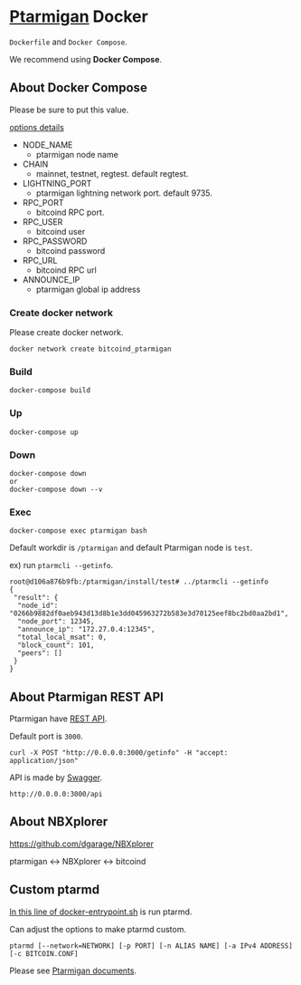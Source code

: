 # [Ptarmigan](https://github.com/nayutaco/ptarmigan) Docker

`Dockerfile` and `Docker Compose`.

We recommend using **Docker Compose**.

## About Docker Compose

Please be sure to put this value.

[options details](https://github.com/nayutaco/ptarmigan/blob/master/docs/ptarmd.md)

- NODE_NAME
    - ptarmigan node name 
- CHAIN
    - mainnet, testnet, regtest. default regtest.
- LIGHTNING_PORT
    - ptarmigan lightning network port. default 9735.
- RPC_PORT
    - bitcoind RPC port.
- RPC_USER
    - bitcoind user
- RPC_PASSWORD
    - bitcoind password
- RPC_URL
    - bitcoind RPC url
- ANNOUNCE_IP
    - ptarmigan global ip address
    
### Create docker network

Please create docker network.

```
docker network create bitcoind_ptarmigan
```

### Build

```
docker-compose build
```

### Up

```
docker-compose up
```

### Down

```
docker-compose down 
or
docker-compose down --v
```

### Exec

```
docker-compose exec ptarmigan bash
```

Default workdir is `/ptarmigan` and default Ptarmigan node is `test`.

ex) run `ptarmcli --getinfo`.

```
root@d106a876b9fb:/ptarmigan/install/test# ../ptarmcli --getinfo
{
 "result": {
  "node_id": "0266b9882df0aeb943d13d8b1e3dd045963272b583e3d70125eef8bc2bd0aa2bd1",
  "node_port": 12345,
  "announce_ip": "172.27.0.4:12345",
  "total_local_msat": 0,
  "block_count": 101,
  "peers": []
 }
}
```

## About Ptarmigan REST API

Ptarmigan have [REST API](https://github.com/nayutaco/ptarmigan/blob/master/docs/howtouse_rest_api.md).

Default port is `3000`.

```
curl -X POST "http://0.0.0.0:3000/getinfo" -H "accept: application/json"
```

API is made by [Swagger](https://swagger.io/).

```
http://0.0.0.0:3000/api
```

## About NBXplorer

https://github.com/dgarage/NBXplorer

ptarmigan <-> NBXplorer <-> bitcoind


## Custom ptarmd

[In this line of docker-entrypoint.sh](https://github.com/nayutaco/docker-ptarmigan/blob/master/ptarm/docker-entrypoint.sh#L18) is run ptarmd.

Can adjust the options to make ptarmd custom.

```
ptarmd [--network=NETWORK] [-p PORT] [-n ALIAS NAME] [-a IPv4 ADDRESS] [-c BITCOIN.CONF]
```

Please see [Ptarmigan documents](https://github.com/nayutaco/ptarmigan/blob/master/docs/ptarmd.md).
